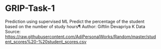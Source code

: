 # GRIP-Task-1
Prediction using supervised ML Predict the percentage of the student based on the number of study hours¶ Author: Giftlin Devapriya K
Data Source: https://raw.githubusercontent.com/AdiPersonalWorks/Random/master/student_scores%20-%20student_scores.csv
